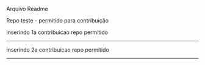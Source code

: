 Arquivo Readme

Repo teste - permitido para contribuição

inserindo 1a contribuicao repo permitido

******************************************
inserindo 2a contribuicao repo permitido 
*******************************************


